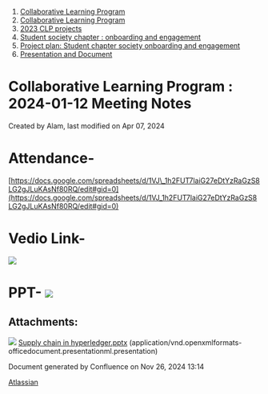 1. [Collaborative Learning Program](index.html)
2. [Collaborative Learning Program](Collaborative-Learning-Program_20283412.html)
3. [2023 CLP projects](2023-CLP-projects_20295338.html)
4. [Student society chapter : onboarding and engagement](20293641.html)
5. [Project plan: Student chapter society onboarding and engagement](20295398.html)
6. [Presentation and Document](Presentation-and-Document_20293894.html)

# Collaborative Learning Program : 2024-01-12 Meeting Notes

Created by Alam, last modified on Apr 07, 2024

# Attendance-

[https://docs.google.com/spreadsheets/d/1VJ\_1h2FUT7laiG27eDtYzRaGzS8LG2gJLuKAsNf80RQ/edit#gid=0](https://docs.google.com/spreadsheets/d/1VJ_1h2FUT7laiG27eDtYzRaGzS8LG2gJLuKAsNf80RQ/edit#gid=0)

# Vedio Link-

![](plugins/servlet/confluence/placeholder/unknown-attachment)

# PPT- [![](attachments/thumbnails/20293966/20295636)](attachments/20293966/20295636.pptx)

## Attachments:

![](images/icons/bullet_blue.gif) [Supply chain in hyperledger.pptx](attachments/20293966/20295636.pptx) (application/vnd.openxmlformats-officedocument.presentationml.presentation)

Document generated by Confluence on Nov 26, 2024 13:14

[Atlassian](http://www.atlassian.com/)
